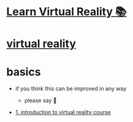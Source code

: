 # [Learn Virtual Reality 📚](https://my.mindnode.com/mKhEXHiMUXpGgfJxDkqbgyxN3MRp3bwug96a9zo2)

# [virtual reality](http://www.wikiwand.com/en/Virtual_reality)


# basics

- if you think this can be improved in any way  
	- please say 💙


- [1. introduction to virtual reality course](https://www.udacity.com/course/introduction-to-virtual-reality--ud1012)

